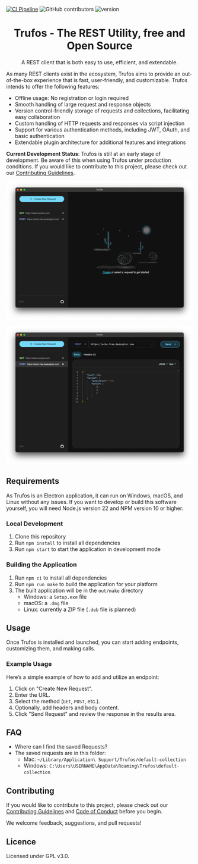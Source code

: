 [![CI Pipeline](https://github.com/EXXETA/trufos/actions/workflows/ci.yml/badge.svg)](https://github.com/EXXETA/trufos/actions/workflows/ci.yml)
![GitHub contributors](https://img.shields.io/github/contributors/EXXETA/trufos)
![version](https://img.shields.io/badge/dynamic/json?url=https%3A%2F%2Fraw.githubusercontent.com%2FEXXETA%2Frufus%2Frefs%2Fheads%2Fmain%2Fpackage.json&query=%24.version&label=version)

<h1 align="center">Trufos - The REST Utility, free and Open Source</h1>
<p align="center">
  A REST client that is both easy to use, efficient, and extendable.
</p>

As many REST clients exist in the ecosystem, Trufos aims to provide an out-of-the-box experience
that is fast, user-friendly, and customizable. Trufos intends to offer the following features:

- Offline usage: No registration or login required
- Smooth handling of large request and response objects
- Version control-friendly storage of requests and collections, facilitating easy collaboration
- Custom handling of HTTP requests and responses via script injection
- Support for various authentication methods, including JWT, OAuth, and basic authentication
- Extendable plugin architecture for additional features and integrations

**Current Development Status**: Trufos is still at an early stage of development. Be aware of this
when using Trufos under production conditions. If you would like to contribute to this project,
please check out our [Contributing Guidelines](./CONTRIBUTING.md).

![Screenshot nothing selected](docs/images/Screenshot-nothing-selected.png)

![Screenshot Request selected](docs/images/Screenshot-Request.png)

## Requirements

As Trufos is an Electron application, it can run on Windows, macOS, and Linux without any issues. If
you want to develop or build this software yourself, you will need Node.js version 22 and
NPM version 10 or higher.

### Local Development

1. Clone this repository
2. Run `npm install` to install all dependencies
3. Run `npm start` to start the application in development mode

### Building the Application

1. Run `npm ci` to install all dependencies
2. Run `npm run make` to build the application for your platform
3. The built application will be in the `out/make` directory
    - Windows: a `Setup.exe` file
    - macOS: a `.dmg` file
    - Linux: currently a ZIP file (`.deb` file is planned)

## Usage

Once Trufos is installed and launched, you can start adding endpoints, customizing them, and making
calls.

### Example Usage

Here’s a simple example of how to add and utilize an endpoint:

1. Click on "Create New Request".
2. Enter the URL.
3. Select the method (`GET`, `POST`, etc.).
4. Optionally, add headers and body content.
5. Click "Send Request" and review the response in the results area.

## FAQ

* Where can I find the saved Requests?
* The saved requests are in this folder:
    * Mac: ``~/Library/Application\ Support/Trufos/default-collection``
    * Windows: ``C:\Users\USERNAME\AppData\Roaming\Trufos\default-collection``

## Contributing

If you would like to contribute to this project, please check out our
[Contributing Guidelines](./CONTRIBUTING.md) and [Code of Conduct](./CODE_OF_CONDUCT.md) before you
begin.

We welcome feedback, suggestions, and pull requests!

## Licence

Licensed under GPL v3.0.
